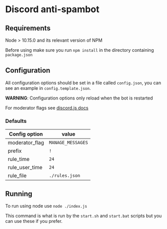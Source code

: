 # Discord anti-spambot

## Requirements
Node > 10.15.0 and its relevant version of NPM

Before using make sure you run `npm install` in the directory containing `package.json`

## Configuration
All configuration options should be set in a file called `config.json`, you can see an example in `config.template.json`.

**WARNING**: Configuration options only reload when the bot is restarted

For moderator flags see [discord.js docs](https://discord.js.org/#/docs/main/stable/class/Permissions?scrollTo=s-FLAGS)

### Defaults
| Config option | value |
| ------------ | ----- |
| moderator_flag | `MANAGE_MESSAGES` |
| prefix | `!` |
| rule_time | `24` |
| rule_user_time | `24` |
| rule_file | `./rules.json` |


## Running
To run using node use `node ./index.js`

This command is what is run by the `start.sh` and `start.bat` scripts but you can use these if you prefer.
